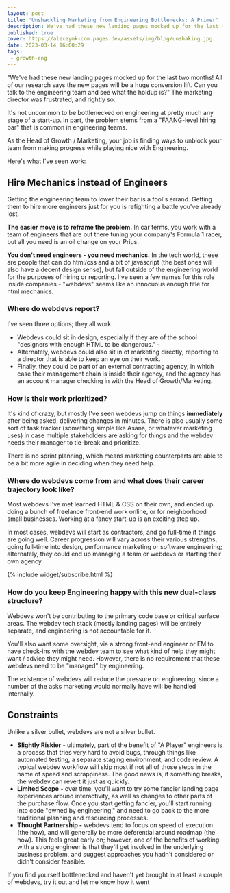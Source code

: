 ```yaml
---
layout: post
title: 'Unshackling Marketing from Engineering Bottlenecks: A Primer'
description: We've had these new landing pages mocked up for the last two months! All of our research says the new pages will be a huge conversion lift. Can you talk to the engineering team and see what the holdup is?
published: true
cover: https://alexeymk-com.pages.dev/assets/img/blog/unshaking.jpg
date: 2023-03-14 16:00:29
tags:
 - growth-eng
---
```


"We've had these new landing pages mocked up for the last two months! All of our research says the new pages will be a huge conversion lift. Can you talk to the engineering team and see what the holdup is?" The marketing director was frustrated, and rightly so.

It's not uncommon to be bottlenecked on engineering at pretty much any stage of a start-up. In part, the problem stems from a "FAANG-level hiring bar" that is common in engineering teams.

As the Head of Growth / Marketing, your job is finding ways to unblock your team from making progress while playing nice with Engineering.

Here's what I've seen work:

Hire Mechanics instead of Engineers
-----------------------------------

Getting the engineering team to lower their bar is a fool's errand. Getting them to hire more engineers just for you is refighting a battle you've already lost.

**The easier move is to reframe the problem.** In car terms, you work with a team of engineers that are out there tuning your company's Formula 1 racer, but all you need is an oil change on your Prius.

**You don't need engineers - you need mechanics.** In the tech world, these are people that can do html/css and a bit of javascript (the best ones will also have a decent design sense), but fall outside of the engineering world for the purposes of hiring or reporting. I've seen a few names for this role inside companies - "webdevs" seems like an innocuous enough title for html mechanics.

### Where do webdevs report?

I've seen three options; they all work.

*   Webdevs could sit in design, especially if they are of the school "designers with enough HTML to be dangerous." -
*   Alternately, webdevs could also sit in of marketing directly, reporting to a director that is able to keep an eye on their work.
*   Finally, they could be part of an external contracting agency, in which case their management chain is inside their agency, and the agency has an account manager checking in with the Head of Growth/Marketing.

### **How is their work prioritized?**

It's kind of crazy, but mostly I've seen webdevs jump on things **immediately** after being asked, delivering changes in minutes. There is also usually some sort of task tracker (something simple like Asana, or whatever marketing uses) in case multiple stakeholders are asking for things and the webdev needs their manager to tie-break and prioritize.

There is no sprint planning, which means marketing counterparts are able to be a bit more agile in deciding when they need help.

### Where do webdevs come from and what does their career trajectory look like?

Most webdevs I've met learned HTML & CSS on their own, and ended up doing a bunch of freelance front-end work online, or for neighborhood small businesses. Working at a fancy start-up is an exciting step up.

In most cases, webdevs will start as contractors, and go full-time if things are going well. Career progression will vary across their various strengths, going full-time into design, performance marketing or software engineering; alternately, they could end up managing a team or webdevs or starting their own agency.

{% include widget/subscribe.html %}


### How do you keep Engineering happy with this new dual-class structure?

Webdevs won't be contributing to the primary code base or critical surface areas. The webdev tech stack (mostly landing pages) will be entirely separate, and engineering is not accountable for it.

You'll also want some oversight, via a strong front-end engineer or EM to have check-ins with the webdev team to see what kind of help they might want / advice they might need. However, there is no requirement that these webdevs need to be "managed" by engineering.

The existence of webdevs will reduce the pressure on engineering, since a number of the asks marketing would normally have will be handled internally.

Constraints
-----------

Unlike a silver bullet, webdevs are not a silver bullet.

*   **Slightly Riskier** - ultimately, part of the benefit of "A Player" engineers is a process that tries very hard to avoid bugs, through things like automated testing, a separate staging environment, and code review. A typical webdev workflow will skip most if not all of those steps in the name of speed and scrappiness. The good news is, if something breaks, the webdev can revert it just as quickly.
*   **Limited Scope** \- over time, you'll want to try some fancier landing page experiences around interactivity, as well as changes to other parts of the purchase flow. Once you start getting fancier, you'll start running into code "owned by engineering," and need to go back to the more traditional planning and resourcing processes.
*   **Thought Partnership -** webdevs tend to focus on speed of execution (the how), and will generally be more deferential around roadmap (the how). This feels great early on; however, one of the benefits of working with a strong engineer is that they'll get involved in the underlying business problem, and suggest approaches you hadn't considered or didn't consider feasible.

If you find yourself bottlenecked and haven't yet brought in at least a couple of webdevs, try it out and let me know how it went